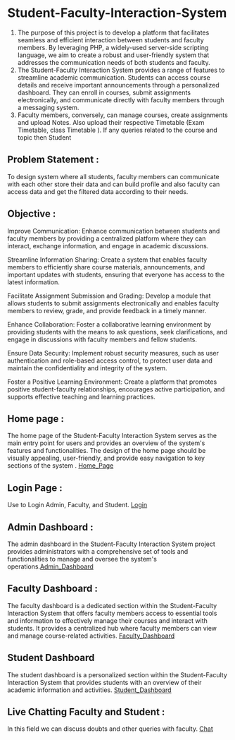 # Student-Faculty-Interaction-System
1) The purpose of this project is to develop a platform that facilitates seamless and efficient interaction between students and faculty members. By leveraging PHP, a widely-used server-side scripting language, we 
   aim to create a robust and user-friendly system that addresses the communication needs of both students and faculty.
2) The Student-Faculty Interaction System provides a range of features to streamline academic communication. Students can access course details and receive important announcements through a personalized dashboard. 
   They can enroll in courses, submit assignments electronically, and communicate directly with faculty members through a messaging system.
3) Faculty members, conversely, can manage courses, create assignments and upload Notes. Also upload their respective Timetable (Exam Timetable, class Timetable ). If any queries related to the course and 
   topic then Student

## Problem Statement : 
To design system where all students, faculty members can communicate with each other store their data and can build profile and also faculty can access data and get the filtered data according to their needs.

## Objective :
Improve Communication:
Enhance communication between students and faculty members by providing a centralized platform where they can interact, exchange information, and engage in academic discussions.

Streamline Information Sharing:
Create a system that enables faculty members to efficiently share course materials, announcements, and important updates with students, ensuring that everyone has access to the latest information.

Facilitate Assignment Submission and Grading:
Develop a module that allows students to submit assignments electronically and enables faculty members to review, grade, and provide feedback in a timely manner.

Enhance Collaboration:
Foster a collaborative learning environment by providing students with the means to ask questions, seek clarifications, and engage in discussions with faculty members and fellow students.

Ensure Data Security:
Implement robust security measures, such as user authentication and role-based access control, to protect user data and maintain the confidentiality and integrity of the system.

Foster a Positive Learning Environment:
Create a platform that promotes positive student-faculty relationships, encourages active participation, and supports effective teaching and learning practices.


## Home page :
The home page of the Student-Faculty Interaction System serves as the main entry point for users and provides an overview of the system's features and functionalities. The design of the home page should be visually appealing, user-friendly, and provide easy navigation to key sections of the system . <a href="https://github.com/nitinyeranale/Student-Faculty-Interaction-System/blob/main/Home.png">Home_Page</a>
## Login Page :
Use to Login Admin, Faculty, and Student. <a href="https://github.com/nitinyeranale/Student-Faculty-Interaction-System/blob/main/Login.png">Login</a>

## Admin Dashboard :
The admin dashboard in the Student-Faculty Interaction System project provides administrators with a comprehensive set of tools and functionalities to manage and oversee the system's operations.<a href="https://github.com/nitinyeranale/Student-Faculty-Interaction-System/blob/main/Admin.png">Admin_Dashboard</a>

## Faculty Dashboard :
The faculty dashboard is a dedicated section within the Student-Faculty Interaction System that offers faculty members access to essential tools and information to effectively manage their courses and interact with students.
It provides a centralized hub where faculty members can view and manage course-related activities. <a href="https://github.com/nitinyeranale/Student-Faculty-Interaction-System/blob/main/Faculty_Dashboard.png">Faculty_Dashboard</a>

## Student Dashboard 
The student dashboard is a personalized section within the Student-Faculty Interaction System that provides students with an overview of their academic information and activities. <a href="https://github.com/nitinyeranale/Student-Faculty-Interaction-System/blob/main/Student_Dashboard.png">Student_Dashboard</a>

## Live Chatting Faculty and Student :
In this field we can discuss doubts and other queries with faculty. <a href="https://github.com/nitinyeranale/Student-Faculty-Interaction-System/blob/main/Live_communication.png">Chat</a>













